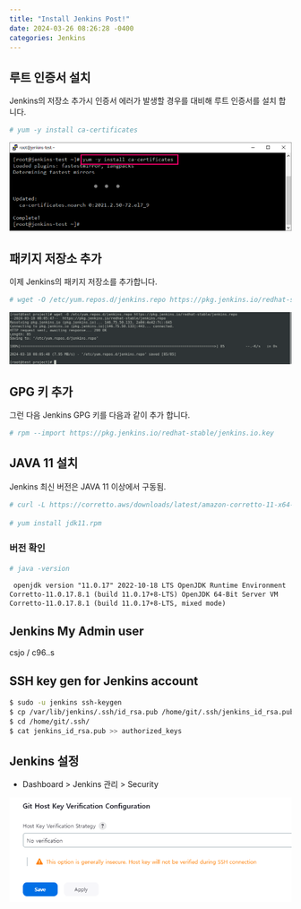 ```yaml
---
title: "Install Jenkins Post!"
date: 2024-03-26 08:26:28 -0400
categories: Jenkins
---
```


## 루트 인증서 설치

Jenkins의 저장소 추가시 인증서 에러가 발생할 경우를 대비해 루트 인증서를 설치 합니다.

```bash
# yum -y install ca-certificates
```

![install ca-cert](<../assets/images/ca_cert_install.png>)

## 패키지 저장소 추가

이제 Jenkins의 패키지 저장소를 추가합니다.

```bash
# wget -O /etc/yum.repos.d/jenkins.repo https://pkg.jenkins.io/redhat-stable/jenkins.repo
```

![Jenkins의 패키지 저장소](<../assets/images/add_repo.png>)

## GPG 키 추가

그런 다음 Jenkins GPG 키를 다음과 같이 추가 합니다.

```bash
# rpm --import https://pkg.jenkins.io/redhat-stable/jenkins.io.key
```

## JAVA 11 설치

Jenkins 최신 버전은 JAVA 11 이상에서 구동됨.

```bash
# curl -L https://corretto.aws/downloads/latest/amazon-corretto-11-x64-linux-jdk.rpm -o jdk11.rpm 

# yum install jdk11.rpm 
```

### 버전 확인

 ```bash
# java -version 
```

```log
 openjdk version "11.0.17" 2022-10-18 LTS OpenJDK Runtime Environment Corretto-11.0.17.8.1 (build 11.0.17+8-LTS) OpenJDK 64-Bit Server VM Corretto-11.0.17.8.1 (build 11.0.17+8-LTS, mixed mode)
```

## Jenkins My Admin user

csjo / c96..s

## SSH key gen for Jenkins account

```bash
$ sudo -u jenkins ssh-keygen
$ cp /var/lib/jenkins/.ssh/id_rsa.pub /home/git/.ssh/jenkins_id_rsa.pub
$ cd /home/git/.ssh/
$ cat jenkins_id_rsa.pub >> authorized_keys 
```

## Jenkins 설정

- Dashboard > Jenkins 관리 > Security
  
![alt text](<../assets/images/conf_jenkins.png>)